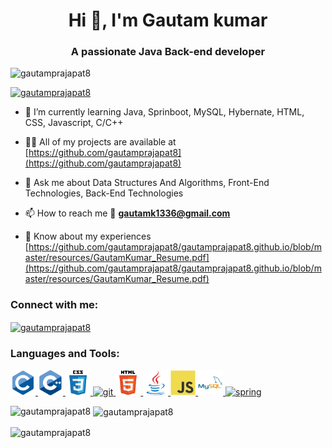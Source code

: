 <h1 align="center">Hi 👋, I'm Gautam kumar</h1>
<h3 align="center">A passionate Java Back-end developer</h3>

<p align="left"> <img src="https://komarev.com/ghpvc/?username=gautamprajapat8&label=Profile%20views&color=0e75b6&style=flat" alt="gautamprajapat8" /> </p>

<p align="left"> <a href="https://github.com/ryo-ma/github-profile-trophy"><img src="https://github-profile-trophy.vercel.app/?username=gautamprajapat8" alt="gautamprajapat8" /></a> </p>

- 🌱 I’m currently learning Java, Sprinboot, MySQL, Hybernate, HTML, CSS, Javascript, C/C++

- 👨‍💻 All of my projects are available at [https://github.com/gautamprajapat8](https://github.com/gautamprajapat8)

- 💬 Ask me about Data Structures And Algorithms, Front-End Technologies, Back-End Technologies

- 📫 How to reach me 📧 **gautamk1336@gmail.com**

- 📄 Know about my experiences [https://github.com/gautamprajapat8/gautamprajapat8.github.io/blob/master/resources/GautamKumar_Resume.pdf](https://github.com/gautamprajapat8/gautamprajapat8.github.io/blob/master/resources/GautamKumar_Resume.pdf)

<h3 align="left">Connect with me:</h3>
<p align="left">
<a href="https://linkedin.com/in/gautamprajapat8" target="blank"><img align="center" src="https://raw.githubusercontent.com/rahuldkjain/github-profile-readme-generator/master/src/images/icons/Social/linked-in-alt.svg" alt="gautamprajapat8" height="30" width="40" /></a>
</p>

<h3 align="left">Languages and Tools:</h3>
<p align="left"> <a href="https://www.cprogramming.com/" target="_blank" rel="noreferrer"> <img src="https://raw.githubusercontent.com/devicons/devicon/master/icons/c/c-original.svg" alt="c" width="40" height="40"/> </a> <a href="https://www.w3schools.com/cpp/" target="_blank" rel="noreferrer"> <img src="https://raw.githubusercontent.com/devicons/devicon/master/icons/cplusplus/cplusplus-original.svg" alt="cplusplus" width="40" height="40"/> </a> <a href="https://www.w3schools.com/css/" target="_blank" rel="noreferrer"> <img src="https://raw.githubusercontent.com/devicons/devicon/master/icons/css3/css3-original-wordmark.svg" alt="css3" width="40" height="40"/> </a> <a href="https://git-scm.com/" target="_blank" rel="noreferrer"> <img src="https://www.vectorlogo.zone/logos/git-scm/git-scm-icon.svg" alt="git" width="40" height="40"/> </a> <a href="https://www.w3.org/html/" target="_blank" rel="noreferrer"> <img src="https://raw.githubusercontent.com/devicons/devicon/master/icons/html5/html5-original-wordmark.svg" alt="html5" width="40" height="40"/> </a> <a href="https://www.java.com" target="_blank" rel="noreferrer"> <img src="https://raw.githubusercontent.com/devicons/devicon/master/icons/java/java-original.svg" alt="java" width="40" height="40"/> </a> <a href="https://developer.mozilla.org/en-US/docs/Web/JavaScript" target="_blank" rel="noreferrer"> <img src="https://raw.githubusercontent.com/devicons/devicon/master/icons/javascript/javascript-original.svg" alt="javascript" width="40" height="40"/> </a> <a href="https://www.mysql.com/" target="_blank" rel="noreferrer"> <img src="https://raw.githubusercontent.com/devicons/devicon/master/icons/mysql/mysql-original-wordmark.svg" alt="mysql" width="40" height="40"/> </a> <a href="https://spring.io/" target="_blank" rel="noreferrer"> <img src="https://www.vectorlogo.zone/logos/springio/springio-icon.svg" alt="spring" width="40" height="40"/> </a> </p>

<p><img align="left" src="https://github-readme-stats.vercel.app/api/top-langs?username=gautamprajapat8&show_icons=true&locale=en&layout=compact" alt="gautamprajapat8" /></p>

<p>&nbsp;<img align="center" src="https://github-readme-stats.vercel.app/api?username=gautamprajapat8&show_icons=true&locale=en" alt="gautamprajapat8" /></p>

<p><img align="center" src="https://github-readme-streak-stats.herokuapp.com/?user=gautamprajapat8&" alt="gautamprajapat8" /> </p>


